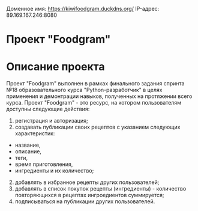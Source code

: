 Доменное имя: https://kiwifoodgram.duckdns.org/
IP-адрес: 89.169.167.246:8080

# Проект "Foodgram"
# Описание проекта

Проект "Foodgram" выполнен в рамках финального задания спринта №18 образовательного курса "Python-разработчик" в целях применения и демонтрации навыков, полученных на протяжении всего курса.
Проект "Foodgram" - это ресурс, на котором пользователям доступны следующие действия:
1. регистрация и авторизация;
1. создавать публикации своих рецептов с указанием следующих характеристик:
- название,
- описание,
- теги, 
- время приготовления,
- ингредиенты и их количество;
2. добавлять в избранное рецепты других пользователей;
3. добавлять в список покупок рецепты (ингредиенты) - количество повторяющихся в рецептах ингроедиентов суммируется;
4. подписываться на публикации других пользователей. 
